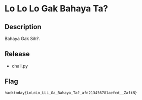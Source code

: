 # Lo Lo Lo Gak Bahaya Ta?

## Description

Bahaya Gak Sih?.

## Release

- chall.py

## Flag
`hacktoday{LoLoLo_LLL_Ga_Bahaya_Ta?_afd213456781aefcd__ZafiN}`